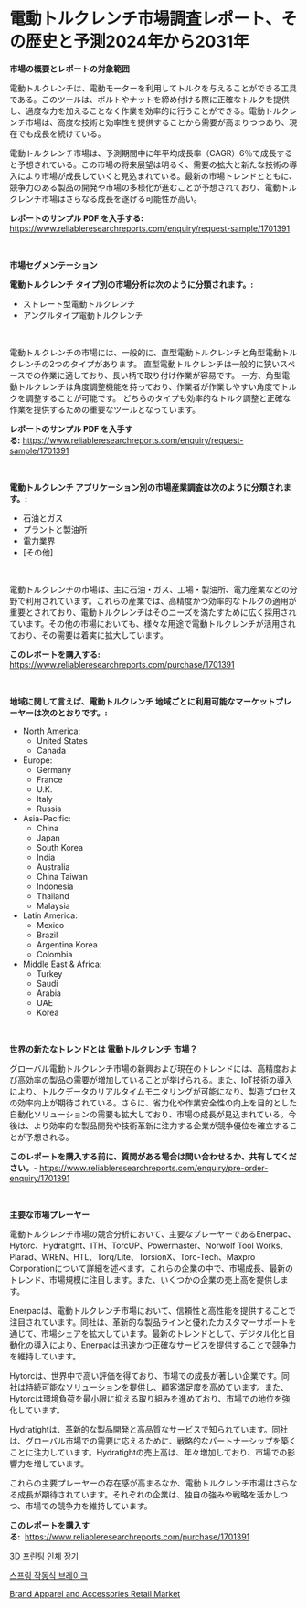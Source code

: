 <p><h1>電動トルクレンチ市場調査レポート、その歴史と予測2024年から2031年</h1></p><p><strong>市場の概要とレポートの対象範囲</strong></p>
<p><p>電動トルクレンチは、電動モーターを利用してトルクを与えることができる工具である。このツールは、ボルトやナットを締め付ける際に正確なトルクを提供し、過度な力を加えることなく作業を効率的に行うことができる。電動トルクレンチ市場は、高度な技術と効率性を提供することから需要が高まりつつあり、現在でも成長を続けている。</p><p>電動トルクレンチ市場は、予測期間中に年平均成長率（CAGR）6％で成長すると予想されている。この市場の将来展望は明るく、需要の拡大と新たな技術の導入により市場が成長していくと見込まれている。最新の市場トレンドとともに、競争力のある製品の開発や市場の多様化が進むことが予想されており、電動トルクレンチ市場はさらなる成長を遂げる可能性が高い。</p></p>
<p><strong>レポートのサンプル PDF を入手する:</strong> <a href="https://www.reliableresearchreports.com/enquiry/request-sample/1701391">https://www.reliableresearchreports.com/enquiry/request-sample/1701391</a></p>
<p>&nbsp;</p>
<p><strong>市場セグメンテーション</strong></p>
<p><strong>電動トルクレンチ タイプ別の市場分析は次のように分類されます。:</strong></p>
<p><ul><li>ストレート型電動トルクレンチ</li><li>アングルタイプ電動トルクレンチ</li></ul></p>
<p>&nbsp;</p>
<p><p>電動トルクレンチの市場には、一般的に、直型電動トルクレンチと角型電動トルクレンチの2つのタイプがあります。 直型電動トルクレンチは一般的に狭いスペースでの作業に適しており、長い柄で取り付け作業が容易です。 一方、角型電動トルクレンチは角度調整機能を持っており、作業者が作業しやすい角度でトルクを調整することが可能です。 どちらのタイプも効率的なトルク調整と正確な作業を提供するための重要なツールとなっています。</p></p>
<p><strong>レポートのサンプル PDF を入手する:</strong>&nbsp;<a href="https://www.reliableresearchreports.com/enquiry/request-sample/1701391">https://www.reliableresearchreports.com/enquiry/request-sample/1701391</a></p>
<p>&nbsp;</p>
<p><strong> 電動トルクレンチ アプリケーション別の市場産業調査は次のように分類されます。:</strong></p>
<p><ul><li>石油とガス</li><li>プラントと製油所</li><li>電力業界</li><li>[その他]</li></ul></p>
<p>&nbsp;</p>
<p><p>電動トルクレンチの市場は、主に石油・ガス、工場・製油所、電力産業などの分野で利用されています。これらの産業では、高精度かつ効率的なトルクの適用が重要とされており、電動トルクレンチはそのニーズを満たすために広く採用されています。その他の市場においても、様々な用途で電動トルクレンチが活用されており、その需要は着実に拡大しています。</p></p>
<p><strong>このレポートを購入する:</strong>&nbsp; <a href="https://www.reliableresearchreports.com/purchase/1701391">https://www.reliableresearchreports.com/purchase/1701391</a></p>
<p>&nbsp;</p>
<p><strong>地域に関して言えば、電動トルクレンチ 地域ごとに利用可能なマーケットプレーヤーは次のとおりです。:</strong></p>
<p><ul>
    <li>
        North America:
        <ul>
            <li>United States</li>
            <li>Canada</li>
        </ul>
    </li>
    <li>
        Europe:
        <ul>
            <li>Germany</li>
            <li>France</li>
            <li>U.K.</li>
            <li>Italy</li>
            <li>Russia</li>
        </ul>
    </li>
    <li>
        Asia-Pacific:
        <ul>
            <li>China</li>
            <li>Japan</li>
            <li>South Korea</li>
            <li>India</li>
            <li>Australia</li>
            <li>China Taiwan</li>
            <li>Indonesia</li>
            <li>Thailand</li>
            <li>Malaysia</li>
        </ul>
    </li>
    <li>
        Latin America:
        <ul>
            <li>Mexico</li>
            <li>Brazil</li>
            <li>Argentina Korea</li>
            <li>Colombia</li>
        </ul>
    </li>
    <li>
        Middle East & Africa:
        <ul>
            <li>Turkey</li>
            <li>Saudi</li>
            <li>Arabia</li>
            <li>UAE</li>
            <li>Korea</li>
        </ul>
    </li>
    </ul></p>
<p>&nbsp;</p>
<p><strong>世界の新たなトレンドとは 電動トルクレンチ 市場？</strong></p>
<p><p>グローバル電動トルクレンチ市場の新興および現在のトレンドには、高精度および高効率の製品の需要が増加していることが挙げられる。また、IoT技術の導入により、トルクデータのリアルタイムモニタリングが可能になり、製造プロセスの効率向上が期待されている。さらに、省力化や作業安全性の向上を目的とした自動化ソリューションの需要も拡大しており、市場の成長が見込まれている。今後は、より効率的な製品開発や技術革新に注力する企業が競争優位を確立することが予想される。</p></p>
<p><strong>このレポートを購入する前に、質問がある場合は問い合わせるか、共有してください。</strong>- <a href="https://www.reliableresearchreports.com/enquiry/pre-order-enquiry/1701391">https://www.reliableresearchreports.com/enquiry/pre-order-enquiry/1701391</a></p>
<p>&nbsp;</p>
<p><strong>主要な市場プレーヤー</strong></p>
<p><p>電動トルクレンチ市場の競合分析において、主要なプレーヤーであるEnerpac、Hytorc、Hydratight、ITH、TorcUP、Powermaster、Norwolf Tool Works、Plarad、WREN、HTL、Torq/Lite、TorsionX、Torc-Tech、Maxpro Corporationについて詳細を述べます。これらの企業の中で、市場成長、最新のトレンド、市場規模に注目します。また、いくつかの企業の売上高を提供します。</p><p>Enerpacは、電動トルクレンチ市場において、信頼性と高性能を提供することで注目されています。同社は、革新的な製品ラインと優れたカスタマーサポートを通じて、市場シェアを拡大しています。最新のトレンドとして、デジタル化と自動化の導入により、Enerpacは迅速かつ正確なサービスを提供することで競争力を維持しています。</p><p>Hytorcは、世界中で高い評価を得ており、市場での成長が著しい企業です。同社は持続可能なソリューションを提供し、顧客満足度を高めています。また、Hytorcは環境負荷を最小限に抑える取り組みを進めており、市場での地位を強化しています。</p><p>Hydratightは、革新的な製品開発と高品質なサービスで知られています。同社は、グローバル市場での需要に応えるために、戦略的なパートナーシップを築くことに注力しています。Hydratightの売上高は、年々増加しており、市場での影響力を増しています。</p><p>これらの主要プレーヤーの存在感が高まるなか、電動トルクレンチ市場はさらなる成長が期待されています。それぞれの企業は、独自の強みや戦略を活かしつつ、市場での競争力を維持しています。</p></p>
<p><strong>このレポートを購入する:</strong>&nbsp;&nbsp;<a href="https://www.reliableresearchreports.com/purchase/1701391">https://www.reliableresearchreports.com/purchase/1701391</a></p>
<p><p><a href="https://github.com/CorEmtymerich56566/Market-Research-Report-List-1/blob/main/26892187122.md">3D 프린팅 인체 장기</a></p><p><a href="https://github.com/akzkkws047661437/Market-Research-Report-List-1/blob/main/16405347123.md">스프링 작동식 브레이크</a></p><p><a href="https://github.com/Airanohannonzb68e5pb53oc1/Market-Research-Report-List-1/blob/main/brand-apparel-and-accessories-retail-market.md">Brand Apparel and Accessories Retail Market</a></p></p>
